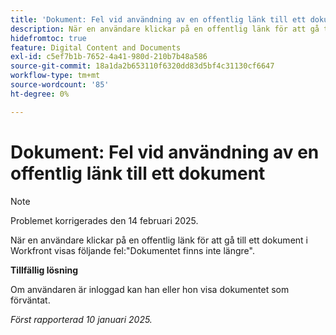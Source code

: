 ```yaml
---
title: 'Dokument: Fel vid användning av en offentlig länk till ett dokument'
description: När en användare klickar på en offentlig länk för att gå till ett dokument i Workfront visas ett fel.
hidefromtoc: true
feature: Digital Content and Documents
exl-id: c5ef7b1b-7652-4a41-980d-210b7b48a586
source-git-commit: 18a1da2b653110f6320dd83d5bf4c31130cf6647
workflow-type: tm+mt
source-wordcount: '85'
ht-degree: 0%

---
```


# Dokument: Fel vid användning av en offentlig länk till ett dokument

>[!NOTE]
>
>Problemet korrigerades den 14 februari 2025.

När en användare klickar på en offentlig länk för att gå till ett dokument i Workfront visas följande fel:&quot;Dokumentet finns inte längre&quot;.

**Tillfällig lösning**

Om användaren är inloggad kan han eller hon visa dokumentet som förväntat.

_Först rapporterad 10 januari 2025._
